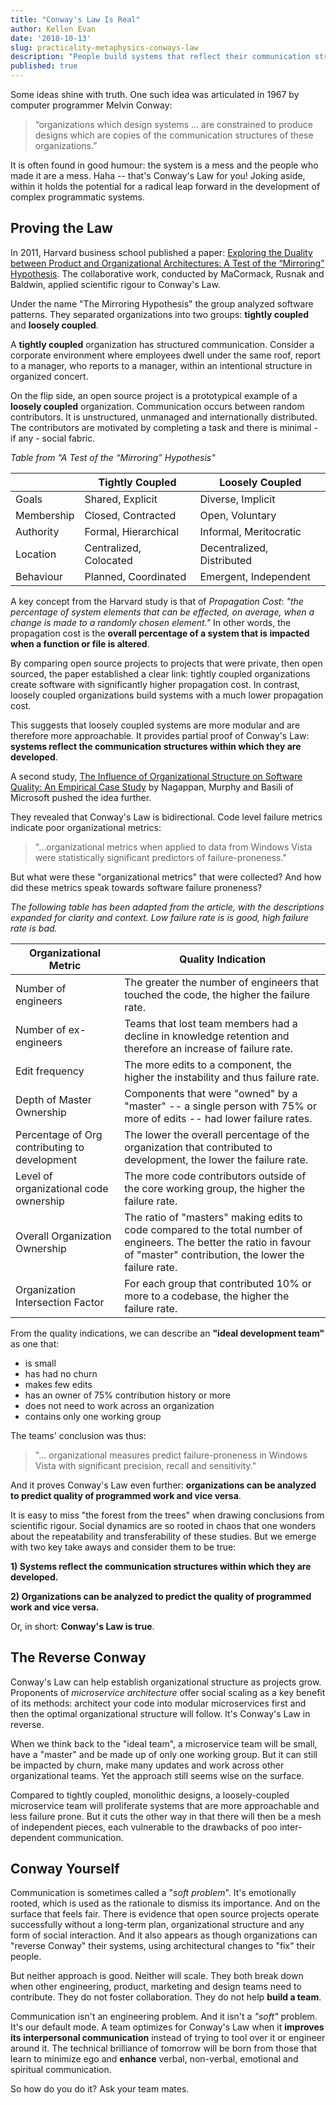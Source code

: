 ```yaml
---
title: "Conway's Law Is Real"
author: Kellen Evan
date: '2018-10-13'
slug: practicality-metaphysics-conways-law
description: "People build systems that reflect their communication structures. This is an easy to digest and thoughtful introduction to Conway's Law. Learn how to unlock..."
published: true
---
```


Some ideas shine with truth. One such idea was articulated in 1967 by computer programmer Melvin Conway:

> “organizations which design systems … are constrained to produce designs which are copies of the communication structures of these organizations.”

It is often found in good humour: the system is a mess and the people who made it are a mess. Haha -- that's Conway's Law for you! Joking aside, within it holds the potential for a radical leap forward in the development of complex programmatic systems.

## Proving the Law

In 2011, Harvard business school published a paper: [Exploring the Duality between Product and Organizational Architectures: A Test of the “Mirroring” Hypothesis](https://www.hbs.edu/faculty/Publication%20Files/08-039_1861e507-1dc1-4602-85b8-90d71559d85b.pdf). The collaborative work, conducted by MaCormack, Rusnak and Baldwin, applied scientific rigour to Conway's Law.

Under the name "The Mirroring Hypothesis" the group analyzed software patterns. They separated organizations into two groups: **tightly coupled** and **loosely coupled**.

A **tightly coupled** organization has structured communication. Consider a corporate environment where employees dwell under the same roof, report to a manager, who reports to a manager, within an intentional structure in organized concert.

On the flip side, an open source project is a prototypical example of a **loosely coupled** organization. Communication occurs between random contributors. It is unstructured, unmanaged and internationally distributed. The contributors are motivated by completing a task and there is minimal - if any - social fabric.

_Table from "A Test of the “Mirroring” Hypothesis"_

|   | Tightly Coupled   | Loosely Coupled   |
|---|---|---|
|  Goals | Shared, Explicit  | Diverse, Implicit  |
| Membership  |  Closed, Contracted | Open, Voluntary  |
| Authority  |  Formal, Hierarchical  |  Informal, Meritocratic |
|  Location | Centralized, Colocated  | Decentralized, Distributed  |
|  Behaviour | Planned, Coordinated | Emergent, Independent  |

A key concept from the Harvard study is that of _Propagation Cost_: _"the percentage of system elements that can be effected, on average, when a change is made to a randomly chosen element."_ In other words, the propagation cost is the **overall percentage of a system that is impacted when a function or file is altered**.

By comparing open source projects to projects that were private, then open sourced, the paper established a clear link: tightly coupled organizations create software with significantly higher propagation cost. In contrast, loosely coupled organizations build systems with a much lower propagation cost.

This suggests that loosely coupled systems are more modular and are therefore more approachable. It provides partial proof of Conway's Law: **systems reflect the communication structures within which they are developed**.

A second study, [The Influence of Organizational Structure on Software Quality: An Empirical Case Study](https://www.microsoft.com/en-us/research/wp-content/uploads/2016/02/tr-2008-11.pdf) by Nagappan, Murphy and Basili of Microsoft pushed the idea further.

They revealed that Conway's Law is bidirectional. Code level failure metrics indicate poor organizational metrics:

> "...organizational metrics when applied to data from Windows Vista were statistically significant predictors of failure-proneness."

But what were these "organizational metrics" that were collected? And how did these metrics speak towards software failure proneness?

_The following table has been adapted from the article, with the descriptions expanded for clarity and context. Low failure rate is is good, high failure rate is bad._

| Organizational Metric | Quality Indication |
|---|---|
| Number of engineers | The greater the number of engineers that touched the code, the higher the failure rate. |
| Number of ex-engineers | Teams that lost team members had a decline in knowledge retention and therefore an increase of failure rate. |
| Edit frequency | The more edits to a component, the higher the instability and thus failure rate.  |
| Depth of Master Ownership | Components that were "owned" by a "master" -- a single person with 75% or more of edits -- had lower failure rates. |
| Percentage of Org contributing to development | The lower the overall percentage of the organization that contributed to development, the lower the failure rate. |
| Level of organizational code ownership | The more code contributors outside of the core working group, the higher the failure rate. |
| Overall Organization Ownership | The ratio of "masters" making edits to code compared to the total number of engineers. The better the ratio in favour of "master" contribution, the lower the failure rate. |
| Organization Intersection Factor | For each group that contributed 10% or more to a codebase, the higher the failure rate.  |

From the quality indications, we can describe an **"ideal development team"** as one that:

* is small
* has had no churn
* makes few edits
* has an owner of 75% contribution history or more
* does not need to work across an organization
* contains only one working group

The teams' conclusion was thus:

> "... organizational measures predict failure-proneness in Windows Vista with significant precision, recall and sensitivity."

And it proves Conway's Law even further: **organizations can be analyzed to predict quality of programmed work and vice versa**.

It is easy to miss "the forest from the trees" when drawing conclusions from scientific rigour. Social dynamics are so rooted in chaos that one wonders about the repeatability and transferability of these studies. But we emerge with two key take aways and consider them to be true:

**1) Systems reflect the communication structures within which they are developed.**

**2) Organizations can be analyzed to predict the quality of programmed work and vice versa.**

Or, in short: **Conway's Law is true**.

## The Reverse Conway

Conway's Law can help establish organizational structure as projects grow. Proponents of _microservice architecture_ offer social scaling as a key benefit of its methods: architect your code into modular microservices first and then the optimal organizational structure will follow. It's Conway's Law in reverse.

When we think back to the "ideal team", a microservice team will be small, have a "master" and be made up of only one working group. But it can still be impacted by churn, make many updates and work across other organizational teams. Yet the approach still seems wise on the surface.

Compared to tightly coupled, monolithic designs, a loosely-coupled microservice team will proliferate systems that are more approachable and less failure prone. But it cuts the other way in that there will then be a mesh of independent pieces, each vulnerable to the drawbacks of poo inter-dependent communication.

## Conway Yourself

Communication is sometimes called a "_soft problem_". It's emotionally rooted, which is used as the rationale to dismiss its importance. And on the surface that feels fair. There is evidence that open source projects operate successfully without a long-term plan, organizational structure and any form of social interaction. And it also appears as though organizations can "reverse Conway" their systems, using architectural changes to "fix" their people.

But neither approach is good. Neither will scale. They both break down when other engineering, product, marketing and design teams need to contribute. They do not foster collaboration. They do not help **build a team**.

Communication isn't an engineering problem. And it isn't a _"soft"_ problem. It's our default mode. A team optimizes for Conway's Law when it **improves its interpersonal communication** instead of trying to tool over it or engineer around it. The technical brilliance of tomorrow will be born from those that learn to minimize ego and **enhance** verbal, non-verbal, emotional and spiritual communication.

So how do you do it? Ask your team mates.
